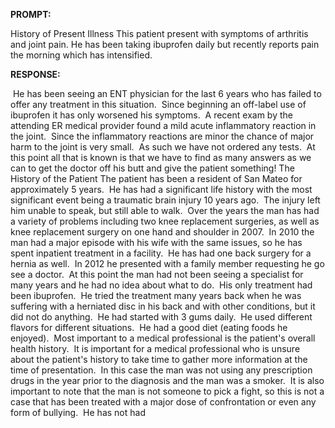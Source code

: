 **PROMPT:**

History of Present Illness This patient present with symptoms of arthritis and joint pain. He has been taking ibuprofen daily but recently reports pain the morning which has intensified. 

**RESPONSE:**

  He has been seeing an ENT physician for the last 6 years who has failed to offer any treatment in this situation.  Since beginning an off-label use of ibuprofen it has only worsened his symptoms.  A recent exam by the attending ER medical provider found a mild acute inflammatory reaction in the joint.  Since the inflammatory reactions are minor the chance of major harm to the joint is very small.  As such we have not ordered any tests.  At this point all that is known is that we have to find as many answers as we can to get the doctor off his butt and give the patient something! The History of the Patient The patient has been a resident of San Mateo for approximately 5 years.  He has had a significant life history with the most significant event being a traumatic brain injury 10 years ago.  The injury left him unable to speak, but still able to walk.  Over the years the man has had a variety of problems including two knee replacement surgeries, as well as knee replacement surgery on one hand and shoulder in 2007.  In 2010 the man had a major episode with his wife with the same issues, so he has spent inpatient treatment in a facility.  He has had one back surgery for a hernia as well.  In 2012 he presented with a family member requesting he go see a doctor.  At this point the man had not been seeing a specialist for many years and he had no idea about what to do.  His only treatment had been ibuprofen.  He tried the treatment many years back when he was suffering with a herniated disc in his back and with other conditions, but it did not do anything.  He had started with 3 gums daily.  He used different flavors for different situations.  He had a good diet (eating foods he enjoyed).  Most important to a medical professional is the patient's overall health history.  It is important for a medical professional who is unsure about the patient's history to take time to gather more information at the time of presentation.  In this case the man was not using any prescription drugs in the year prior to the diagnosis and the man was a smoker.  It is also important to note that the man is not someone to pick a fight, so this is not a case that has been treated with a major dose of confrontation or even any form of bullying.  He has not had